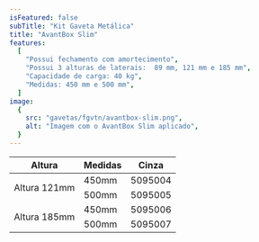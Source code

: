 ```yaml
---
isFeatured: false
subTitle: "Kit Gaveta Metálica"
title: "AvantBox Slim"
features:
  [
    "Possui fechamento com amortecimento",
    "Possui 3 alturas de laterais:  89 mm, 121 mm e 185 mm",
    "Capacidade de carga: 40 kg",
    "Medidas: 450 mm e 500 mm",
  ]
image:
  {
    src: "gavetas/fgvtn/avantbox-slim.png",
    alt: "Imagem com o AvantBox Slim aplicado",
  }
---
```


<table>
    <thead>
      <tr>
        <th>Altura</th>
        <th>Medidas</th>
        <th>Cinza</th>
      </tr>
    </thead>
    <tbody>
      <tr>
        <td rowspan="2">Altura 121mm</td>
        <td>450mm</td>
        <td>5095004</td>
      </tr>
      <tr>
        <td>500mm</td>
        <td>5095005</td>
      </tr>
      <tr>
        <td rowspan="2">Altura 185mm</td>
        <td>450mm</td>
        <td>5095006</td>
      </tr>
      <tr>
        <td>500mm</td>
        <td>5095007</td>
      </tr>
    </tbody>
  </table>
